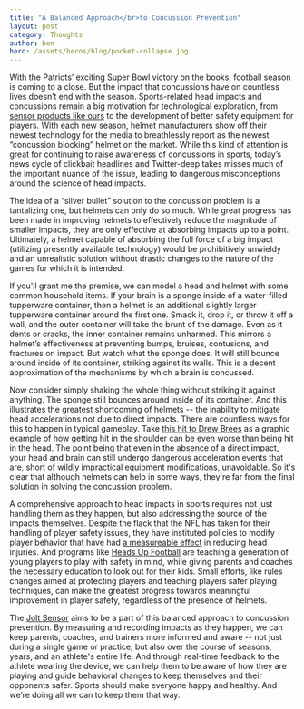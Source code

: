 ```yaml
---
title: "A Balanced Approach</br>to Concussion Prevention"
layout: post
category: Thoughts
author: ben
hero: /assets/heros/blog/pocket-collapse.jpg
---
```


With the Patriots’ exciting Super Bowl victory on the books, football season is coming to a close. But the impact that concussions have on countless lives doesn’t end with the season. Sports-related head impacts and concussions remain a big motivation for technological exploration, from [sensor products like ours](/products) to the development of better safety equipment for players. With each new season, helmet manufacturers show off their newest technology for the media to breathlessly report as the newest “concussion blocking” helmet on the market. While this kind of attention is great for continuing to raise awareness of concussions in sports, today’s news cycle of clickbait headlines and Twitter-deep takes misses much of the important nuance of the issue, leading to dangerous misconceptions around the science of head impacts.

The idea of a “silver bullet” solution to the concussion problem is a tantalizing one, but  helmets can only do so much. While great progress has been made in improving helmets to effectively reduce the magnitude of smaller impacts, they are only effective at absorbing impacts up to a point. Ultimately, a helmet capable of absorbing the full force of a big impact (utilizing presently available technology) would be prohibitively unwieldy and an unrealistic solution without drastic changes to the nature of the games for which it is intended.

If you'll grant me the premise, we can model a head and helmet with some common household items. If your brain is a sponge inside of a water-filled tupperware container, then a helmet is an additional slightly larger tupperware container around the first one. Smack it, drop it, or throw it off a wall, and the outer container will take the brunt of the damage. Even as it dents or cracks, the inner container remains unharmed. This mirrors a helmet’s effectiveness at preventing bumps, bruises, contusions, and fractures on impact. But watch what the sponge does. It will still bounce around inside of its container, striking against its walls. This is a decent approximation of the mechanisms by which a brain is concussed.

Now consider simply shaking the whole thing without striking it against anything. The sponge still bounces around inside of its container. And this illustrates the greatest shortcoming of helmets -- the inability to mitigate head accelerations not due to direct impacts. There are countless ways for this to happen in typical gameplay. Take [this hit to Drew Brees](http://ftw.usatoday.com/2013/11/ahmad-brooks-drew-brees-gif) as a graphic example of how getting hit in the shoulder can be even worse than being hit in the head. The point being that even in the absence of a direct impact, your head and brain can still undergo dangerous acceleration events that are, short of wildly impractical equipment modifications, unavoidable. So it's clear that although helmets can help in some ways, they're far from the final solution in solving the concussion problem.

A comprehensive approach to head impacts in sports requires not just handling them as they happen, but also addressing the source of the impacts themselves. Despite the flack that the NFL has taken for their handling of player safety issues, they have instituted policies to modify player behavior that have had [a measureable effect](http://www.huffingtonpost.com/2015/01/29/nfl-concussions-2014-season-2015_n_6573260.html) in reducing head injuries. And programs like [Heads Up Football](http://usafootball.com/headsup) are teaching a generation of young players to play with safety in mind, while giving parents and coaches the necessary education to look out for their kids. Small efforts, like rules changes aimed at protecting players and teaching players safer playing techniques, can make the greatest progress towards meaningful improvement in player safety, regardless of the presence of helmets.

The [Jolt Sensor](/products) aims to be a part of this balanced approach to concussion prevention. By measuring and recording impacts as they happen, we can keep parents, coaches, and trainers more informed and aware -- not just during a single game or practice, but also over the course of seasons, years, and an athlete's entire life. And through real-time feedback to the athlete wearing the device, we can help them to be aware of how they are playing and guide behavioral changes to keep themselves and their opponents safer. Sports should make everyone happy and healthy. And we’re doing all we can to keep them that way.